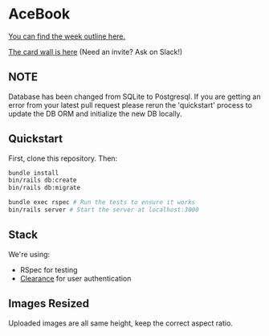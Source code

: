# AceBook

[You can find the week outline here.](https://github.com/makersacademy/course/tree/acebook/acebook)

[The card wall is here](https://trello.com/b/HPE5W1E6/acebook) (Need an invite? Ask on Slack!)

## NOTE

Database has been changed from SQLite to Postgresql. If you are getting an error from your latest pull request please rerun the 'quickstart' process to update the DB ORM and initialize the new DB locally.

## Quickstart

First, clone this repository. Then:

```bash
bundle install
bin/rails db:create
bin/rails db:migrate

bundle exec rspec # Run the tests to ensure it works
bin/rails server # Start the server at localhost:3000
```

## Stack

We're using:

* RSpec for testing
* [Clearance](https://github.com/thoughtbot/clearance) for user authentication

## Images Resized

Uploaded images are all same height, keep the correct aspect ratio.
